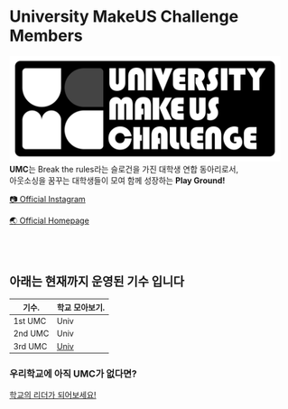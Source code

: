 # University MakeUS Challenge Members
<img src="./assets/umc_flat_black_bh.png" style="width: 30rem" />
<br/>
<strong>UMC</strong>는 Break the rules라는 슬로건을 가진 대학생 연합 동아리로서,<br/>
아웃소싱을 꿈꾸는 대학생들이 모여 함께 성장하는 <strong>Play Ground!</strong>

<br/>

[📷 Official Instagram](https://www.instagram.com/uni_makeus_challenge/)

[🌏 Official Homepage](https://www.makeus.in/umc/)

<br/><br/>

## 아래는 현재까지 운영된 기수 입니다
| 기수. |  학교 모아보기. | 
|---------|-------|
| 1st UMC | Univ  |
| 2nd UMC | Univ  | 
| 3rd UMC | [Univ](/3rd/Univ.md) | 


### 우리학교에 아직 UMC가 없다면?
[학교의 리더가 되어보세요!](https://www.makeus.in/bf82c0bf-88cd-4869-9471-524ed4ab0ecc)


<br/>